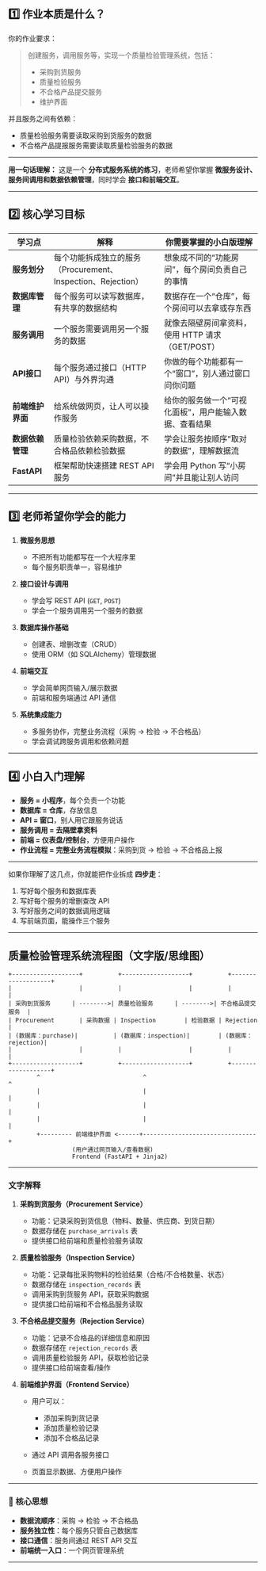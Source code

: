 

## 1️⃣ 作业本质是什么？

你的作业要求：

> 创建服务，调用服务等，实现一个质量检验管理系统，包括：
>
> * 采购到货服务
> * 质量检验服务
> * 不合格产品提交服务
> * 维护界面

并且服务之间有依赖：

* 质量检验服务需要读取采购到货服务的数据
* 不合格产品提报服务需要读取质量检验服务的数据

---

**用一句话理解：**
这是一个 **分布式服务系统的练习**，老师希望你掌握 **微服务设计、服务间调用和数据依赖管理**，同时学会 **接口和前端交互**。

---

## 2️⃣ 核心学习目标

| 学习点         | 解释                                            | 你需要掌握的小白版理解                     |
| ----------- | --------------------------------------------- | ------------------------------- |
| **服务划分**    | 每个功能拆成独立的服务（Procurement、Inspection、Rejection） | 想象成不同的“功能房间”，每个房间负责自己的事情        |
| **数据库管理**   | 每个服务可以读写数据库，有共享的数据结构                          | 数据存在一个“仓库”，每个房间可以去拿或存东西         |
| **服务调用**    | 一个服务需要调用另一个服务的数据                              | 就像去隔壁房间拿资料，使用 HTTP 请求（GET/POST） |
| **API接口**   | 每个服务通过接口（HTTP API）与外界沟通                       | 你做的每个功能都有一个“窗口”，别人通过窗口问你问题      |
| **前端维护界面**  | 给系统做网页，让人可以操作服务                               | 给你的服务做一个“可视化面板”，用户能输入数据、查看结果    |
| **数据依赖管理**  | 质量检验依赖采购数据，不合格品依赖检验数据                         | 学会让服务按顺序“取对的数据”，理解数据流           |
| **FastAPI** | 框架帮助快速搭建 REST API 服务                          | 学会用 Python 写“小房间”并且能让别人访问       |

---

## 3️⃣ 老师希望你学会的能力

1. **微服务思想**

   * 不把所有功能都写在一个大程序里
   * 每个服务职责单一，容易维护

2. **接口设计与调用**

   * 学会写 REST API (`GET`, `POST`)
   * 学会一个服务调用另一个服务的数据

3. **数据库操作基础**

   * 创建表、增删改查（CRUD）
   * 使用 ORM（如 SQLAlchemy）管理数据

4. **前端交互**

   * 学会简单网页输入/展示数据
   * 前端和服务端通过 API 通信

5. **系统集成能力**

   * 多服务协作，完整业务流程（采购 → 检验 → 不合格品）
   * 学会调试跨服务调用和依赖问题

---

## 4️⃣ 小白入门理解

* **服务 = 小程序**，每个负责一个功能
* **数据库 = 仓库**，存放信息
* **API = 窗口**，别人用它跟服务说话
* **服务调用 = 去隔壁拿资料**
* **前端 = 仪表盘/控制台**，方便用户操作
* **作业流程 = 完整业务流程模拟**：采购到货 → 检验 → 不合格品上报

---

如果你理解了这几点，你就能把作业拆成 **四步走**：

1. 写好每个服务和数据库表
2. 写好每个服务的增删查改 API
3. 写好服务之间的数据调用逻辑
4. 写前端页面，能操作三个服务

---



## 质量检验管理系统流程图（文字版/思维图）

```
+-------------------+          +-------------------+          +-------------------+
|                   |          |                   |          |                   |
| 采购到货服务      | -------->| 质量检验服务      | -------->| 不合格品提交服务  |
| Procurement       | 采购数据 | Inspection        | 检验数据 | Rejection         |
| (数据库：purchase)|          | (数据库：inspection)|        | (数据库：rejection)|
|                   |          |                   |          |                   |
+-------------------+          +-------------------+          +-------------------+
        ^                             ^                                ^
        |                             |                                |
        |                             |                                |
        |                             |                                |
        +--------- 前端维护界面 <------+--------------------------------+
                  (用户通过网页输入/查看数据)
                  Frontend (FastAPI + Jinja2)
```

---

### 文字解释

1. **采购到货服务（Procurement Service）**

   * 功能：记录采购到货信息（物料、数量、供应商、到货日期）
   * 数据存储在 `purchase_arrivals` 表
   * 提供接口给前端和质量检验服务读取

2. **质量检验服务（Inspection Service）**

   * 功能：记录每批采购物料的检验结果（合格/不合格数量、状态）
   * 数据存储在 `inspection_records` 表
   * 调用采购到货服务 API，获取采购数据
   * 提供接口给前端和不合格品服务读取

3. **不合格品提交服务（Rejection Service）**

   * 功能：记录不合格品的详细信息和原因
   * 数据存储在 `rejection_records` 表
   * 调用质量检验服务 API，获取检验记录
   * 提供接口给前端查看/操作

4. **前端维护界面（Frontend Service）**

   * 用户可以：

     * 添加采购到货记录
     * 添加质量检验记录
     * 添加不合格品记录
   * 通过 API 调用各服务接口
   * 页面显示数据、方便用户操作

---

### 🔑 核心思想

* **数据流顺序**：采购 → 检验 → 不合格品
* **服务独立性**：每个服务只管自己数据库
* **接口通信**：服务间通过 REST API 交互
* **前端统一入口**：一个网页管理系统

---

